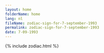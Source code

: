 ```yaml
---
layout: home
folderName: home
lang: nl
fileName: zodiac-sign-for-7-september-1993
permalink: zodiac-sign-for-7-september-1993
date: 7-09-1993
---
```

{% include zodiac.html %}

